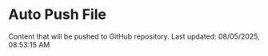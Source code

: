 # Auto Push File

Content that will be pushed to GitHub repository.
Last updated: 08/05/2025, 08:53:15 AM